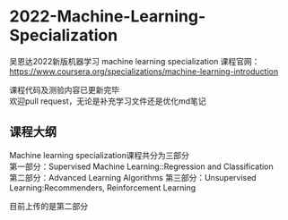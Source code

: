 # 2022-Machine-Learning-Specialization


吴恩达2022新版机器学习 machine learning specialization
课程官网：https://www.coursera.org/specializations/machine-learning-introduction  

课程代码及测验内容已更新完毕  
欢迎pull request，无论是补充学习文件还是优化md笔记  

## 课程大纲
Machine learning specialization课程共分为三部分  
第一部分：Supervised Machine Learning::Regression and Classification  
第二部分：Advanced Learning Algorithms
第三部分：Unsupervised Learning:Recommenders, Reinforcement Learning  

目前上传的是第二部分

